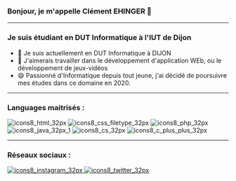 ### Bonjour, je m'appelle Clément EHINGER 👋
_______________________________________________
### Je suis étudiant en DUT Informatique à l'IUT de Dijon
- 🌱 Je suis actuellement en DUT Informatique à DIJON
- 🥅 J'aimerais travailler dans le développement d'application WEb, ou le développement de jeux-vidéos
- 😄 Passionné d'Informatique depuis tout jeune, j'ai décidé de poursuivre mes études dans ce domaine en 2020.

_______________________________________________
### Languages maitrisés :
![icons8_html_32px](https://user-images.githubusercontent.com/85050290/122617292-4796dc00-d08c-11eb-89f6-5c97694b8ad2.png)
![icons8_css_filetype_32px](https://user-images.githubusercontent.com/85050290/122617294-48c80900-d08c-11eb-95ee-7d44fafa3513.png)
![icons8_php_32px](https://user-images.githubusercontent.com/85050290/122617298-49f93600-d08c-11eb-923c-fa7a5c56a328.png)
![icons8_java_32px_1](https://user-images.githubusercontent.com/85050290/122617303-4bc2f980-d08c-11eb-9711-8ffe0e3182a0.png)
![icons8_cs_32px](https://user-images.githubusercontent.com/85050290/122617305-4cf42680-d08c-11eb-9afd-d66ce3450d73.png)
![icons8_c_plus_plus_32px](https://user-images.githubusercontent.com/85050290/122617308-4e255380-d08c-11eb-9b8a-8f50795eb3bc.png)


_______________________________________________
### Réseaux sociaux :
<a href="https://www.instagram.com/khlemant_/">![icons8_instagram_32px](https://user-images.githubusercontent.com/85050290/122617231-2635f000-d08c-11eb-98bd-52473ec8d8ec.png)
</a>
<a href="https://twitter.com/Khlemant">![icons8_twitter_32px](https://user-images.githubusercontent.com/85050290/122617417-87f65a00-d08c-11eb-8528-5135478397b8.png)
</a>
